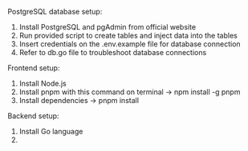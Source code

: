 PostgreSQL database setup:

1. Install PostgreSQL and pgAdmin from official website
2. Run provided script to create tables and inject data into the tables
3. Insert credentials on the .env.example file for database connection
4. Refer to db.go file to troubleshoot database connections

Frontend setup:
1. Install Node.js
2. Install pnpm with this command on terminal -> npm install -g pnpm
3. Install dependencies -> pnpm install

Backend setup:
1. Install Go language
2. 